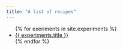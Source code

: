 ```yaml
---
title: "A list of recipes"
---
```


<ul>
  {% for exeriments in site.experiments %}
    <li>
      <a href="{{ experiments.url }}">{{ experiments.title }}</a>
    </li>
  {% endfor %}
</ul>